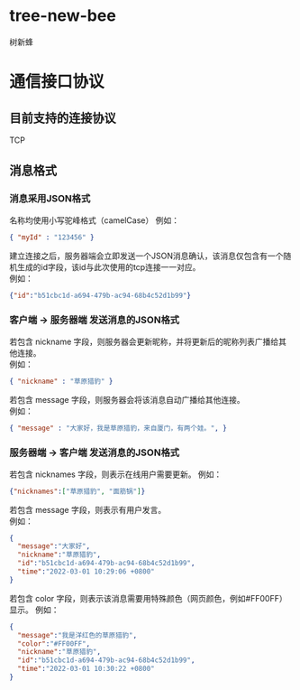 # tree-new-bee
树新蜂

# 通信接口协议  
## 目前支持的连接协议  
TCP    

## 消息格式  

### 消息采用JSON格式

名称均使用小写驼峰格式（camelCase）
例如：   
```json
{ "myId" : "123456" }   
```
建立连接之后，服务器端会立即发送一个JSON消息确认，该消息仅包含有一个随机生成的id字段，该id与此次使用的tcp连接一一对应。  
例如：   
```json
{"id":"b51cbc1d-a694-479b-ac94-68b4c52d1b99"}
```
  
### 客户端 -> 服务器端 发送消息的JSON格式
  
若包含 nickname 字段，则服务器会更新昵称，并将更新后的昵称列表广播给其他连接。   
例如：
```json 
{ "nickname" : "草原猎豹" }   
```
若包含 message 字段，则服务器会将该消息自动广播给其他连接。  
例如：
```json
{ "message" : "大家好，我是草原猎豹，来自厦门，有两个娃。", }
```

### 服务器端 -> 客户端 发送消息的JSON格式

若包含 nicknames 字段，则表示在线用户需要更新。
例如：
```json
{"nicknames":["草原猎豹", "面筋锅"]}
```
若包含 message 字段，则表示有用户发言。  
例如：
```json
{
  "message":"大家好",
  "nickname":"草原猎豹",
  "id":"b51cbc1d-a694-479b-ac94-68b4c52d1b99",
  "time":"2022-03-01 10:29:06 +0800"
}
```
若包含 color 字段，则表示该消息需要用特殊颜色（网页颜色，例如#FF00FF）显示。
例如：
```json
{
  "message":"我是洋红色的草原猎豹",
  "color":"#FF00FF",
  "nickname":"草原猎豹",
  "id":"b51cbc1d-a694-479b-ac94-68b4c52d1b99",
  "time":"2022-03-01 10:30:22 +0800"
}
```
